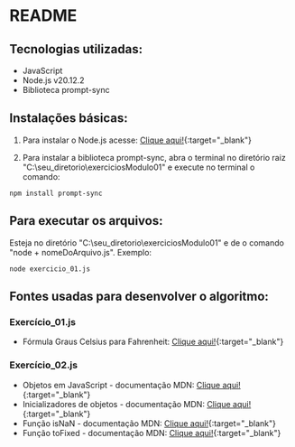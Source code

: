 # README

## Tecnologias utilizadas:

- JavaScript
- Node.js v20.12.2
- Biblioteca prompt-sync

## Instalações básicas:

1. Para instalar o Node.js acesse: [Clique aqui!](https://nodejs.org/en/download){:target="_blank"}

2. Para instalar a biblioteca prompt-sync, abra o terminal no diretório raiz "C:\seu_diretorio\exerciciosModulo01" e execute no terminal o comando:

```
npm install prompt-sync
```

## Para executar os arquivos:

Esteja no diretório "C:\seu_diretorio\exerciciosModulo01" e de o comando "node + nomeDoArquivo.js". Exemplo:
```
node exercicio_01.js
```

## Fontes usadas para desenvolver o algoritmo:

### Exercício_01.js

- Fórmula Graus Celsius para Fahrenheit: [Clique aqui!](https://tecnoblog.net/responde/como-converter-graus-celsius-para-fahrenheit/){:target="_blank"}

### Exercício_02.js

- Objetos em JavaScript - documentação MDN: [Clique aqui!](https://developer.mozilla.org/pt-BR/docs/Web/JavaScript/Guide/Working_with_objects){:target="_blank"}
- Inicializadores de objetos - documentação MDN: [Clique aqui!](https://developer.mozilla.org/pt-BR/docs/Web/JavaScript/Guide/Working_with_objects){:target="_blank"}
- Função isNaN - documentação MDN: [Clique aqui!](https://developer.mozilla.org/pt-BR/docs/Web/JavaScript/Reference/Global_Objects/isNaN){:target="_blank"}
- Função toFixed - documentação MDN: [Clique aqui!](https://developer.mozilla.org/pt-BR/docs/Web/JavaScript/Reference/Global_Objects/Number/toFixed){:target="_blank"}
